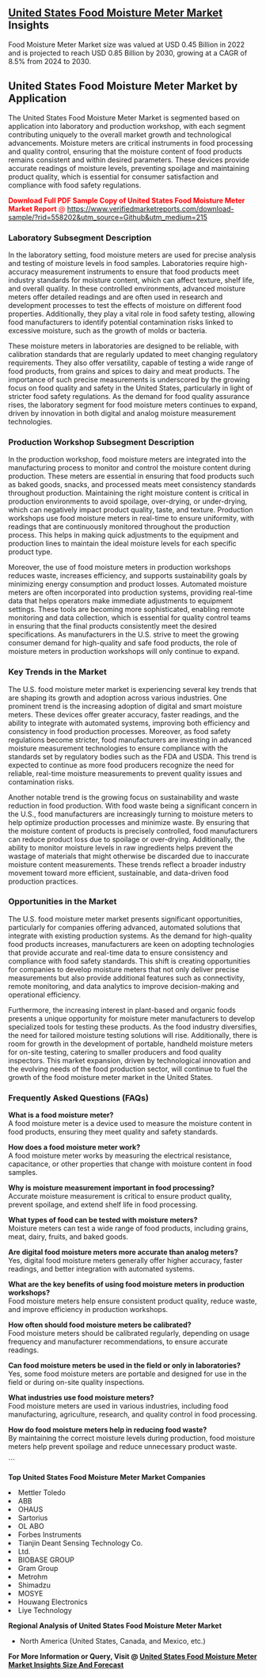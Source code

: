 <h2><a href="https://www.verifiedmarketreports.com/download-sample/?rid=558202&amp;utm_source=Github&amp;utm_medium=215" target="_blank">United States Food Moisture Meter Market</a> Insights</h2><p>Food Moisture Meter Market size was valued at USD 0.45 Billion in 2022 and is projected to reach USD 0.85 Billion by 2030, growing at a CAGR of 8.5% from 2024 to 2030.</p><p><h2>United States Food Moisture Meter Market by Application</h2><p>The United States Food Moisture Meter Market is segmented based on application into laboratory and production workshop, with each segment contributing uniquely to the overall market growth and technological advancements. Moisture meters are critical instruments in food processing and quality control, ensuring that the moisture content of food products remains consistent and within desired parameters. These devices provide accurate readings of moisture levels, preventing spoilage and maintaining product quality, which is essential for consumer satisfaction and compliance with food safety regulations.</p><p><p><span class=""><span style="color: #ff0000;"><strong>Download Full PDF Sample Copy of United States Food Moisture Meter Market Report</strong> @ </span><a href="https://www.verifiedmarketreports.com/download-sample/?rid=558202&amp;utm_source=Github&amp;utm_medium=215" target="_blank">https://www.verifiedmarketreports.com/download-sample/?rid=558202&amp;utm_source=Github&amp;utm_medium=215</a></span></p></p><h3>Laboratory Subsegment Description</h3><p>In the laboratory setting, food moisture meters are used for precise analysis and testing of moisture levels in food samples. Laboratories require high-accuracy measurement instruments to ensure that food products meet industry standards for moisture content, which can affect texture, shelf life, and overall quality. In these controlled environments, advanced moisture meters offer detailed readings and are often used in research and development processes to test the effects of moisture on different food properties. Additionally, they play a vital role in food safety testing, allowing food manufacturers to identify potential contamination risks linked to excessive moisture, such as the growth of molds or bacteria.</p><p>These moisture meters in laboratories are designed to be reliable, with calibration standards that are regularly updated to meet changing regulatory requirements. They also offer versatility, capable of testing a wide range of food products, from grains and spices to dairy and meat products. The importance of such precise measurements is underscored by the growing focus on food quality and safety in the United States, particularly in light of stricter food safety regulations. As the demand for food quality assurance rises, the laboratory segment for food moisture meters continues to expand, driven by innovation in both digital and analog moisture measurement technologies.</p><h3>Production Workshop Subsegment Description</h3><p>In the production workshop, food moisture meters are integrated into the manufacturing process to monitor and control the moisture content during production. These meters are essential in ensuring that food products such as baked goods, snacks, and processed meats meet consistency standards throughout production. Maintaining the right moisture content is critical in production environments to avoid spoilage, over-drying, or under-drying, which can negatively impact product quality, taste, and texture. Production workshops use food moisture meters in real-time to ensure uniformity, with readings that are continuously monitored throughout the production process. This helps in making quick adjustments to the equipment and production lines to maintain the ideal moisture levels for each specific product type.</p><p>Moreover, the use of food moisture meters in production workshops reduces waste, increases efficiency, and supports sustainability goals by minimizing energy consumption and product losses. Automated moisture meters are often incorporated into production systems, providing real-time data that helps operators make immediate adjustments to equipment settings. These tools are becoming more sophisticated, enabling remote monitoring and data collection, which is essential for quality control teams in ensuring that the final products consistently meet the desired specifications. As manufacturers in the U.S. strive to meet the growing consumer demand for high-quality and safe food products, the role of moisture meters in production workshops will only continue to expand.</p><h3>Key Trends in the Market</h3><p>The U.S. food moisture meter market is experiencing several key trends that are shaping its growth and adoption across various industries. One prominent trend is the increasing adoption of digital and smart moisture meters. These devices offer greater accuracy, faster readings, and the ability to integrate with automated systems, improving both efficiency and consistency in food production processes. Moreover, as food safety regulations become stricter, food manufacturers are investing in advanced moisture measurement technologies to ensure compliance with the standards set by regulatory bodies such as the FDA and USDA. This trend is expected to continue as more food producers recognize the need for reliable, real-time moisture measurements to prevent quality issues and contamination risks.</p><p>Another notable trend is the growing focus on sustainability and waste reduction in food production. With food waste being a significant concern in the U.S., food manufacturers are increasingly turning to moisture meters to help optimize production processes and minimize waste. By ensuring that the moisture content of products is precisely controlled, food manufacturers can reduce product loss due to spoilage or over-drying. Additionally, the ability to monitor moisture levels in raw ingredients helps prevent the wastage of materials that might otherwise be discarded due to inaccurate moisture content measurements. These trends reflect a broader industry movement toward more efficient, sustainable, and data-driven food production practices.</p><h3>Opportunities in the Market</h3><p>The U.S. food moisture meter market presents significant opportunities, particularly for companies offering advanced, automated solutions that integrate with existing production systems. As the demand for high-quality food products increases, manufacturers are keen on adopting technologies that provide accurate and real-time data to ensure consistency and compliance with food safety standards. This shift is creating opportunities for companies to develop moisture meters that not only deliver precise measurements but also provide additional features such as connectivity, remote monitoring, and data analytics to improve decision-making and operational efficiency.</p><p>Furthermore, the increasing interest in plant-based and organic foods presents a unique opportunity for moisture meter manufacturers to develop specialized tools for testing these products. As the food industry diversifies, the need for tailored moisture testing solutions will rise. Additionally, there is room for growth in the development of portable, handheld moisture meters for on-site testing, catering to smaller producers and food quality inspectors. This market expansion, driven by technological innovation and the evolving needs of the food production sector, will continue to fuel the growth of the food moisture meter market in the United States.</p><h3>Frequently Asked Questions (FAQs)</h3><p><strong>What is a food moisture meter?</strong><br> A food moisture meter is a device used to measure the moisture content in food products, ensuring they meet quality and safety standards.</p><p><strong>How does a food moisture meter work?</strong><br> A food moisture meter works by measuring the electrical resistance, capacitance, or other properties that change with moisture content in food samples.</p><p><strong>Why is moisture measurement important in food processing?</strong><br> Accurate moisture measurement is critical to ensure product quality, prevent spoilage, and extend shelf life in food processing.</p><p><strong>What types of food can be tested with moisture meters?</strong><br> Moisture meters can test a wide range of food products, including grains, meat, dairy, fruits, and baked goods.</p><p><strong>Are digital food moisture meters more accurate than analog meters?</strong><br> Yes, digital food moisture meters generally offer higher accuracy, faster readings, and better integration with automated systems.</p><p><strong>What are the key benefits of using food moisture meters in production workshops?</strong><br> Food moisture meters help ensure consistent product quality, reduce waste, and improve efficiency in production workshops.</p><p><strong>How often should food moisture meters be calibrated?</strong><br> Food moisture meters should be calibrated regularly, depending on usage frequency and manufacturer recommendations, to ensure accurate readings.</p><p><strong>Can food moisture meters be used in the field or only in laboratories?</strong><br> Yes, some food moisture meters are portable and designed for use in the field or during on-site quality inspections.</p><p><strong>What industries use food moisture meters?</strong><br> Food moisture meters are used in various industries, including food manufacturing, agriculture, research, and quality control in food processing.</p><p><strong>How do food moisture meters help in reducing food waste?</strong><br> By maintaining the correct moisture levels during production, food moisture meters help prevent spoilage and reduce unnecessary product waste.</p>```</p><p><strong>Top United States Food Moisture Meter Market Companies</strong></p><div data-test-id=""><p><li>Mettler Toledo</li><li> ABB</li><li> OHAUS</li><li> Sartorius</li><li> OL ABO</li><li> Forbes Instruments</li><li> Tianjin Deant Sensing Technology Co.</li><li> Ltd.</li><li> BIOBASE GROUP</li><li> Gram Group</li><li> Metrohm</li><li> Shimadzu</li><li> MOSYE</li><li> Houwang Electronics</li><li> Liye Technology</li></p><div><strong>Regional Analysis of&nbsp;United States Food Moisture Meter Market</strong></div><ul><li dir="ltr"><p dir="ltr">North America&nbsp;(United States, Canada, and Mexico, etc.)</p></li></ul><p><strong>For More Information or Query, Visit @&nbsp;</strong><strong><a href="https://www.verifiedmarketreports.com/product/food-moisture-meter-market/?utm_source=Github&amp;utm_medium=215" target="_blank">United States Food Moisture Meter Market Insights Size And Forecast</a></strong></p></div>
